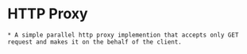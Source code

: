 # HTTP Proxy
    * A simple parallel http proxy implemention that accepts only GET request and makes it on the behalf of the client.